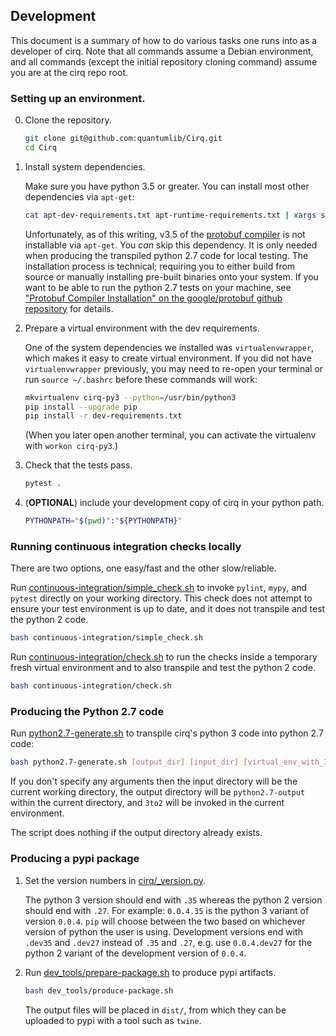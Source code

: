 ## Development

This document is a summary of how to do various tasks one runs into as a
developer of cirq.
Note that all commands assume a Debian environment, and all commands (except
the initial repository cloning command) assume you are at the cirq repo root.


### Setting up an environment.

0. Clone the repository.

    ```bash
    git clone git@github.com:quantumlib/Cirq.git
    cd Cirq
    ```

1. Install system dependencies.

    Make sure you have python 3.5 or greater.
    You can install most other dependencies via `apt-get`:

    ```bash
    cat apt-dev-requirements.txt apt-runtime-requirements.txt | xargs sudo apt-get install --yes
    ```

    Unfortunately, as of this writing, v3.5 of the [protobuf compiler](https://github.com/google/protobuf) is not installable via `apt-get`.
    You *can* skip this dependency.
    It is only needed when producing the transpiled python 2.7 code for local testing.
    The installation process is technical; requiring you to either build from source or manually installing pre-built binaries onto your system.
    If you want to be able to run the python 2.7 tests on your machine, see ["Protobuf Compiler Installation" on the google/protobuf github repository](https://github.com/google/protobuf#protocol-compiler-installation) for details.


2. Prepare a virtual environment with the dev requirements.

    One of the system dependencies we installed was `virtualenvwrapper`, which makes it easy to create virtual environment.
    If you did not have `virtualenvwrapper` previously, you may need to re-open your terminal or run `source ~/.bashrc` before these commands will work:

    ```bash
    mkvirtualenv cirq-py3 --python=/usr/bin/python3
    pip install --upgrade pip
    pip install -r dev-requirements.txt
    ```

    (When you later open another terminal, you can activate the virtualenv with `workon cirq-py3`.)

3. Check that the tests pass.

    ```bash
    pytest .
    ```

4. (**OPTIONAL**) include your development copy of cirq in your python path.

    ```bash
    PYTHONPATH="$(pwd)":"${PYTHONPATH}"
    ```


### Running continuous integration checks locally

There are two options, one easy/fast and the other slow/reliable.

Run [continuous-integration/simple_check.sh](/continuous-integration/simple_check.sh) to invoke `pylint`, `mypy`, and `pytest` directly on your working directory.
This check does not attempt to ensure your test environment is up to date, and it does not transpile and test the python 2 code.

```bash
bash continuous-integration/simple_check.sh
```

Run [continuous-integration/check.sh](/continuous-integration/check.sh) to run the checks inside a temporary fresh virtual environment and to also transpile and test the python 2 code. 

```bash
bash continuous-integration/check.sh
```


### Producing the Python 2.7 code

Run [python2.7-generate.sh](/python2.7-generate.sh) to transpile cirq's python 3 code into python 2.7 code:

```bash
bash python2.7-generate.sh [output_dir] [input_dir] [virtual_env_with_3to2]
```

If you don't specify any arguments then the input directory will be the current
working directory, the output directory will be `python2.7-output` within the
current directory, and `3to2` will be invoked in the current environment.

The script does nothing if the output directory already exists. 


### Producing a pypi package

1. Set the version numbers in [cirq/_version.py](/cirq/_version.py).

    The python 3 version should end with `.35` whereas the python 2 version should end with `.27`.
    For example: `0.0.4.35` is the python 3 variant of version `0.0.4`.
    `pip` will choose between the two based on whichever version of python the user is using.
    Development versions end with `.dev35` and `.dev27` instead of `.35` and `.27`, e.g. use `0.0.4.dev27` for the python 2 variant of the development version of `0.0.4`.

2. Run [dev_tools/prepare-package.sh](/dev_tools/produce-package.sh) to produce pypi artifacts.

    ```bash
    bash dev_tools/produce-package.sh
    ```

    The output files will be placed in `dist/`, from which they can be uploaded to pypi with a tool such as `twine`.
